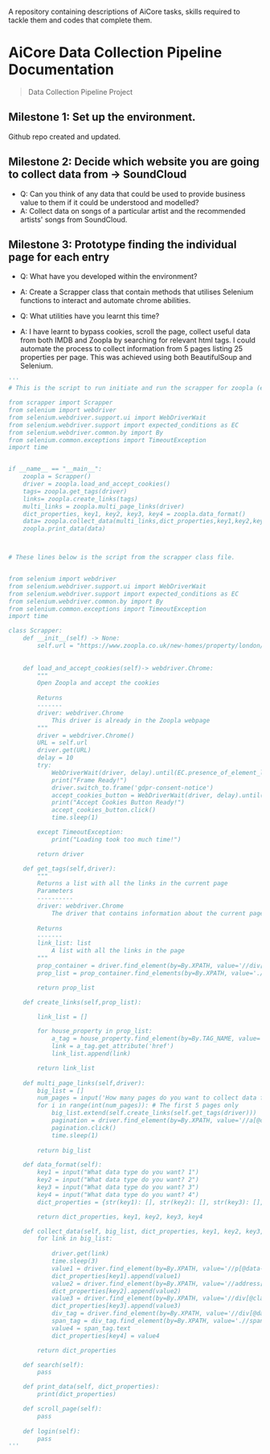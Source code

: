 A repository containing descriptions of AiCore tasks, skills required to tackle them and codes that complete them. 


# AiCore Data Collection Pipeline Documentation

> Data Collection Pipeline Project 

## Milestone 1: Set up the environment.
Github repo created and updated.

## Milestone 2: Decide which website you are going to collect data from  -> SoundCloud

- Q: Can you think of any data that could be used to provide business value to them if it could be understood and modelled?
- A: Collect data on songs of a particular artist and the recommended artists' songs from SoundCloud.


## Milestone 3: Prototype finding the individual page for each entry

- Q: What have you developed within the environment?
- A: Create a Scrapper class that contain methods that utilises Selenium functions to interact and automate chrome abilities. 

- Q: What utilities have you learnt this time?
- A: I have learnt to bypass cookies, scroll the page, collect useful data from both IMDB and Zoopla by searching for relevant html tags. I could automate the process to collect information from 5 pages listing 25 properties per page. This was achieved using both BeautifulSoup and Selenium.

```Python
'''
# This is the script to run initiate and run the scrapper for zoopla (e.g.)

from scrapper import Scrapper
from selenium import webdriver
from selenium.webdriver.support.ui import WebDriverWait
from selenium.webdriver.support import expected_conditions as EC
from selenium.webdriver.common.by import By
from selenium.common.exceptions import TimeoutException
import time


if __name__ == "__main__":
    zoopla = Scrapper()
    driver = zoopla.load_and_accept_cookies()
    tags= zoopla.get_tags(driver)
    links= zoopla.create_links(tags)
    multi_links = zoopla.multi_page_links(driver)
    dict_properties, key1, key2, key3, key4 = zoopla.data_format()
    data= zoopla.collect_data(multi_links,dict_properties,key1,key2,key3,key4,driver)
    zoopla.print_data(data)



# These lines below is the script from the scrapper class file.


from selenium import webdriver
from selenium.webdriver.support.ui import WebDriverWait
from selenium.webdriver.support import expected_conditions as EC
from selenium.webdriver.common.by import By
from selenium.common.exceptions import TimeoutException
import time

class Scrapper:
    def __init__(self) -> None:
        self.url = "https://www.zoopla.co.uk/new-homes/property/london/?q=London&results_sort=newest_listings&search_source=new-homes&page_size=25&pn=1&view_type=list"
        
    
    def load_and_accept_cookies(self)-> webdriver.Chrome:
        """
        Open Zoopla and accept the cookies
        
        Returns
        -------
        driver: webdriver.Chrome
            This driver is already in the Zoopla webpage
        """ 
        driver = webdriver.Chrome() 
        URL = self.url 
        driver.get(URL)
        delay = 10 
        try:
            WebDriverWait(driver, delay).until(EC.presence_of_element_located((By.XPATH, '//*[@id="gdpr-consent-notice"]')))
            print("Frame Ready!")
            driver.switch_to.frame('gdpr-consent-notice')
            accept_cookies_button = WebDriverWait(driver, delay).until(EC.presence_of_element_located((By.XPATH, '//*[@id="save"]')))
            print("Accept Cookies Button Ready!")
            accept_cookies_button.click()
            time.sleep(1)

        except TimeoutException:
            print("Loading took too much time!")

        return driver 

    def get_tags(self,driver):
        """
        Returns a list with all the links in the current page
        Parameters
        ----------
        driver: webdriver.Chrome
            The driver that contains information about the current page
        
        Returns
        -------
        link_list: list
            A list with all the links in the page
        """
        prop_container = driver.find_element(by=By.XPATH, value='//div[@data-testid="regular-listings"]')# change to fit the id of the html tag
        prop_list = prop_container.find_elements(by=By.XPATH, value='./div')

        return prop_list

    def create_links(self,prop_list):

        link_list = []

        for house_property in prop_list:
            a_tag = house_property.find_element(by=By.TAG_NAME, value='a')
            link = a_tag.get_attribute('href')
            link_list.append(link)

        return link_list
    
    def multi_page_links(self,driver):
        big_list = []
        num_pages = input('How many pages do you want to collect data from?')
        for i in range(int(num_pages)): # The first 5 pages only
            big_list.extend(self.create_links(self.get_tags(driver))) 
            pagination = driver.find_element(by=By.XPATH, value='//a[@class="eaoxhri5 css-xtzp5a-ButtonLink-Button-StyledPaginationLink eaqu47p1"]') #change to match the next page class
            pagination.click()
            time.sleep(1)  
        
        return big_list

    def data_format(self):
        key1 = input("What data type do you want? 1")
        key2 = input("What data type do you want? 2")
        key3 = input("What data type do you want? 3")
        key4 = input("What data type do you want? 4")
        dict_properties = {str(key1): [], str(key2): [], str(key3): [], str(key4): []}

        return dict_properties, key1, key2, key3, key4

    def collect_data(self, big_list, dict_properties, key1, key2, key3, key4, driver):
        for link in big_list:
            
            driver.get(link)
            time.sleep(3)
            value1 = driver.find_element(by=By.XPATH, value='//p[@data-testid="price"]').text
            dict_properties[key1].append(value1)
            value2 = driver.find_element(by=By.XPATH, value='//address[@data-testid="address-label"]').text
            dict_properties[key2].append(value2)
            value3 = driver.find_element(by=By.XPATH, value='//div[@class="c-PJLV c-PJLV-iiNveLf-css"]').text
            dict_properties[key3].append(value3)
            div_tag = driver.find_element(by=By.XPATH, value='//div[@data-testid="truncated_text_container"]')
            span_tag = div_tag.find_element(by=By.XPATH, value='.//span')
            value4 = span_tag.text
            dict_properties[key4] = value4

        return dict_properties

    def search(self):
        pass

    def print_data(self, dict_properties):
        print(dict_properties)

    def scroll_page(self):
        pass
    
    def login(self):
        pass
'''
```


